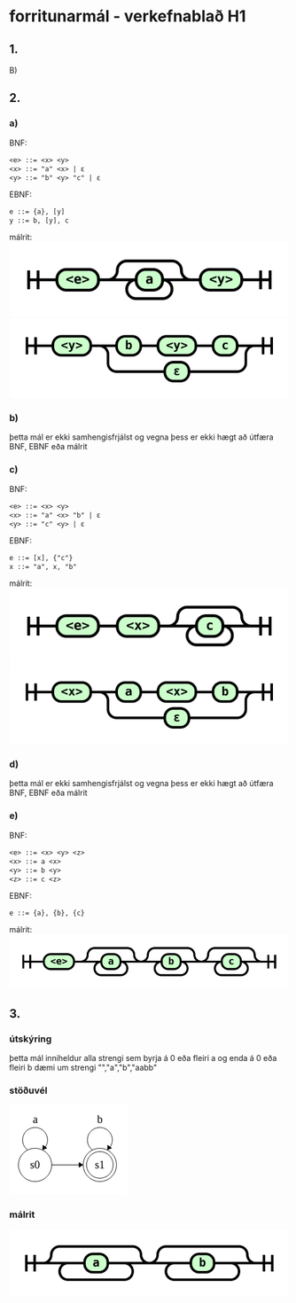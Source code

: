 # forritunarmál - verkefnablað H1

## 1.
B)

## 2.
### a)
BNF:
```BNF
<e> ::= <x> <y>
<x> ::= "a" <x> | ε  
<y> ::= "b" <y> "c" | ε
```  

EBNF:
```EBNF
e ::= {a}, [y]  
y ::= b, [y], c 
```

málrit:  
![`málrit upphafsstaða`](imgs/h1-2a0-RD.svg)  
![`málrit <y>`](imgs/h1-2a2-RD.svg)

### b)
þetta mál er ekki samhengisfrjálst og vegna þess er ekki hægt að útfæra BNF, EBNF eða málrit

### c)
BNF:  
```BNF
<e> ::= <x> <y>
<x> ::= "a" <x> "b" | ε
<y> ::= "c" <y> | ε
```  

EBNF:
```BNF
e ::= [x], {"c"}
x ::= "a", x, "b"
```

málrit:  
![`upphafsstaða`](imgs/h1-2c0-RD.svg)  
![`<x> staða`](imgs/h1-2b1-RD.svg)

### d)
þetta mál er ekki samhengisfrjálst og vegna þess er ekki hægt að útfæra BNF, EBNF eða málrit

### e)
BNF:  
```BNF
<e> ::= <x> <y> <z>
<x> ::= a <x>
<y> ::= b <y>
<z> ::= c <z>
```

EBNF:
```BNF
e ::= {a}, {b}, {c}
```

málrit:  
![`upphafsstaða`](imgs/h1-2e0-RD.svg)

## 3.
### útskýring
þetta mál inniheldur alla strengi sem byrja á 0 eða fleiri a og enda á 0 eða fleiri b dæmi um strengi "","a","b","aabb"
### stöðuvél
![stöðuvél fyrir málið](imgs/h1-3-SM.png)
### málrit
![málrit fyrir málið](imgs/h1-3-SD.svg)